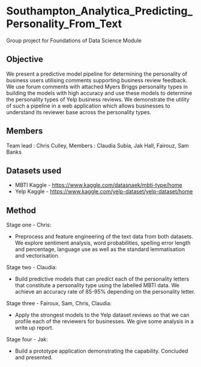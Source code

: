 # Southampton_Analytica_Predicting_Personality_From_Text

Group project for Foundations of Data Science Module 

## Objective 

We present a predictive model pipeline for determining the personality of business users utilising  comments supporting business review feedback. We use forum comments with attached Myers Briggs personality types in building the models with high accuracy and use these models to determine the personality types of Yelp business reviews. We demonstrate the utility of such a pipeline in a web application which allows businesses to understand its reviewer base across the personality types.   

## Members 

Team lead : Chris Culley, Members : Claudia Subia, Jak Hall, Fairouz, Sam Banks 

## Datasets used
* MBTI Kaggle  - https://www.kaggle.com/datasnaek/mbti-type/home
* Yelp Kaggle - https://www.kaggle.com/yelp-dataset/yelp-dataset/home

## Method

Stage one - Chris: 

* Preprocess and feature engineering of the text data from both datasets. We explore sentiment analysis, word probabilities, spelling error length and percentage, language use as well as the standard lemmatisation and vectorisation. 

Stage two - Claudia: 

* Build predictive models that can predict each of the personality letters that constitute a personality type using the labelled MBTI data. We achieve an accuracy rate of 85-95% depending on the personality letter. 

Stage three - Fairoux, Sam, Chris, Claudia:

* Apply the strongest models to the Yelp dataset reviews so that we can profile each of the reviewers for businesses. We give some analysis in a write up report. 

Stage four - Jak: 

* Build a prototype application demonstrating the capability. Concluded and presented. 


